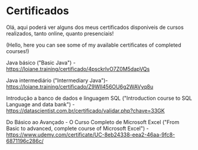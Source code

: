 # Certificados

Olá, aqui poderá ver alguns dos meus certificados disponiveis de cursos realizados, tanto online, quanto presenciais!

(Hello, here you can see some of my available certificates of completed courses!) 


Java básico ("Basic Java") - https://loiane.training/certificado/4psckrlvO7Z0M5dapVQs

Java intermediário ("Intermediary Java")- https://loiane.training/certificado/Z9WIl456OU6g2WAVyq8u

Introdução a banco de dados e linguagem SQL ("Introduction course to SQL Language and data bank") - https://datascientist.com.br/certificado/validar.php?chave=33GK

Do Básico ao Avançado - O Curso Completo de Microsoft Excel ("From Basic to advanced, complete course of Microsoft Excel") - https://www.udemy.com/certificate/UC-8eb24338-eea2-46aa-9fc8-6871196c286c/
